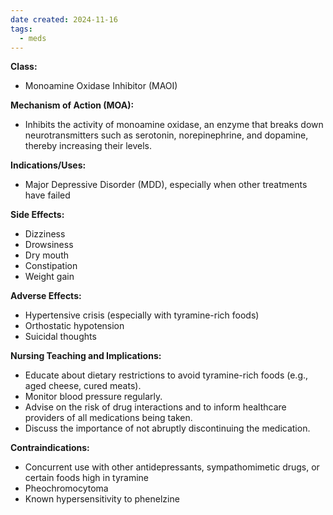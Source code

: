 ```yaml
---
date created: 2024-11-16
tags:
  - meds
---
```

**Class:**
- Monoamine Oxidase Inhibitor (MAOI)

**Mechanism of Action (MOA):**
- Inhibits the activity of monoamine oxidase, an enzyme that breaks down neurotransmitters such as serotonin, norepinephrine, and dopamine, thereby increasing their levels.

**Indications/Uses:**
- Major Depressive Disorder (MDD), especially when other treatments have failed

**Side Effects:**
- Dizziness
- Drowsiness
- Dry mouth
- Constipation
- Weight gain

**Adverse Effects:**
- Hypertensive crisis (especially with tyramine-rich foods)
- Orthostatic hypotension
- Suicidal thoughts

**Nursing Teaching and Implications:**
- Educate about dietary restrictions to avoid tyramine-rich foods (e.g., aged cheese, cured meats).
- Monitor blood pressure regularly.
- Advise on the risk of drug interactions and to inform healthcare providers of all medications being taken.
- Discuss the importance of not abruptly discontinuing the medication.

**Contraindications:**
- Concurrent use with other antidepressants, sympathomimetic drugs, or certain foods high in tyramine
- Pheochromocytoma
- Known hypersensitivity to phenelzine